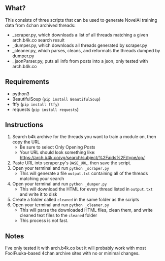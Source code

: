 ## What?
This consists of three scripts that can be used to generate NovelAI training data from 4chan archived threads:
- \_scraper.py, which downloads a list of all threads matching a given arch.b4k.co search result
- \_dumper.py, which downloads all threads generated by scraper.py
- \_cleaner.py, which parses, cleans, and reformats the threads dumped by dumper.py
-  \_jsonParser.py, puts all info from posts into a json, only tested with arch.b4k.co

## Requirements
* python3
* BeautifulSoup (`pip install BeautifulSoup`)
* ftfy (`pip install ftfy`)
* requests (`pip install requests`)

## Instructions
1) Search b4k archive for the threads you want to train a module on, then copy the URL
	- Be sure to select Only Opening Posts
	- Your URL should look something like: https://arch.b4k.co/vg/search/subject/%2Faids%2F/type/op/
2) Paste URL into scraper.py's `BASE_URL`, then save the script.
3) Open your terminal and run `python _scraper.py`
	- This will generate a file `output.txt` containing all of the threads matching your search
4) Open your terminal and run `python _dumper.py`
	- This will download the HTML for every thread listed in `output.txt` and write it to disk
5) Create a folder called `cleaned` in the same folder as the scripts
6) Open your terminal and run `python _cleaner.py`
	- This will parse the downloaded HTML files, clean them, and write cleaned text files to the `cleaned` folder
	- This process is not fast.
## Notes
I've only tested it with arch.b4k.co but it will probably work with most FoolFuuka-based 4chan archive sites with no or minimal changes.
